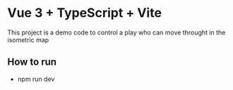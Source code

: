 # Vue 3 + TypeScript + Vite

This project is a demo code to control a play who can move throught in the isometric map

## How to run

- npm run dev

